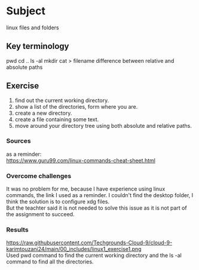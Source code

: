 # Subject
linux files and folders  

## Key terminology
pwd
cd ..
ls -al
mkdir
cat > filename
difference between relative and absolute paths

## Exercise  
1) find out the current working directory.    
2) show a list of the directories, form  where you are.  
3) create a new directory.  
4) create a file containing some text.  
5) move around your directory tree using both absolute and relative paths.

### Sources
as a reminder:  
https://www.guru99.com/linux-commands-cheat-sheet.html  

### Overcome challenges
It was no problem for me, because I have experience using linux commands, the link I used as a reminder. I couldn't find the desktop folder, I think the solution is to configure xdg files.  
But the teachter said it is not needed to solve this issue as it is not part of the assignment to succeed.

### Results  
https://raw.githubusercontent.com/Techgrounds-Cloud-9/cloud-9-karimtouzani24/main/00_includes/linux1_exercise1.png  
Used pwd command to find the current working directory and the ls -al command to find all the directories.  

